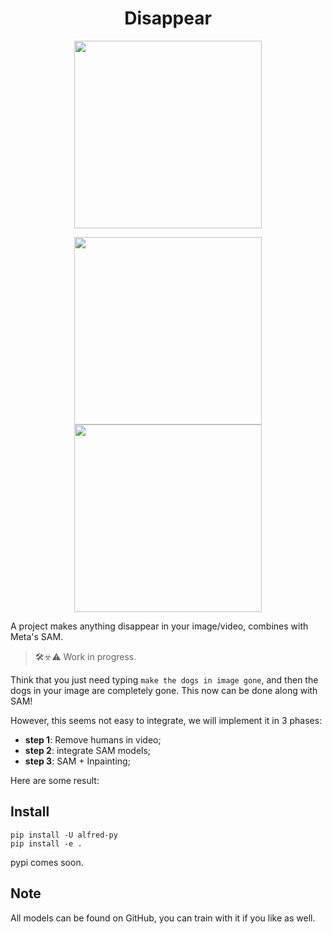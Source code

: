 <div align="center">
<h1>Disappear</h1>
</div>


<div align=center>
<img src="https://jihulab.com/mingliu/pics/-/raw/main/pictures/2023/04/8_19_18_58_ezgif-4-d56197716c.gif" width=300"/>

<img src="https://jihulab.com/mingliu/pics/-/raw/main/pictures/2023/04/8_19_24_15_ezgif-4-fe68de1579.gif" width="300"/><img src="https://jihulab.com/mingliu/pics/-/raw/main/pictures/2023/04/8_19_31_31_ezgif-4-67745aad04.gif" width="300"/>
</div>

A project makes anything disappear in your image/video, combines with Meta's SAM.

> 🛠️☣️⚠️ Work in progress.

Think that you just need typing `make the dogs in image gone`, and then the dogs in your image are completely gone. This now can be done along with SAM!


However, this seems not easy to integrate, we will implement it in 3 phases:

- **step 1**: Remove humans in video;
- **step 2**: integrate SAM models;
- **step 3**: SAM + Inpainting;

Here are some result:




## Install

```
pip install -U alfred-py
pip install -e .
```

pypi comes soon.


## Note

All models can be found on GitHub, you can train with it if you like as well.

